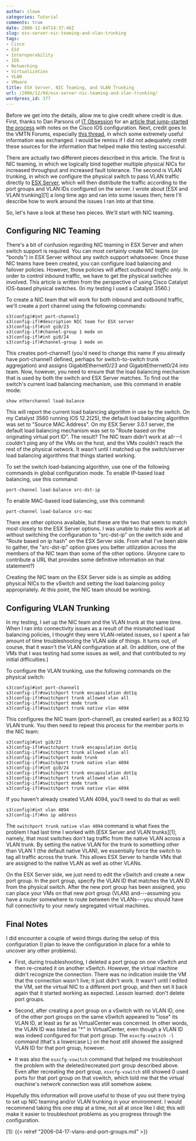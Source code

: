 ```yaml
---
author: slowe
categories: Tutorial
comments: true
date: 2006-12-04T14:37:46Z
slug: esx-server-nic-teaming-and-vlan-trunking
tags:
- Cisco
- ESX
- Interoperability
- IOS
- Networking
- Virtualization
- VLAN
- VMware
title: ESX Server, NIC Teaming, and VLAN Trunking
url: /2006/12/04/esx-server-nic-teaming-and-vlan-trunking/
wordpress_id: 377
---
```


Before we get into the details, allow me to give credit where credit is due. First, thanks to Dan Parsons of [IT Obsession](http://www.itobsession.com/) for an [article that jump-started the process](http://www.itobsession.com/2005/12/20/nic-teaming-8023ad-in-vmware-esx-server/) with notes on the Cisco IOS configuration. Next, credit goes to the VMTN Forums, especially [this thread](http://www.vmware.com/community/thread.jspa?messageID=445938&#445938), in which some extremely useful information was exchanged. I would be remiss if I did not adequately credit these sources for the information that helped make this testing successful.

There are actually two different pieces described in this article. The first is NIC teaming, in which we logically bind together multiple physical NICs for increased throughput and increased fault tolerance. The second is VLAN trunking, in which we configure the physical switch to pass VLAN traffic directly to [ESX Server](http://www.vmware.com/products/vi/esx/), which will then distribute the traffic according to the port groups and VLAN IDs configured on the server. I wrote about [ESX and VLAN trunking][1] a long time ago and ran into some issues then; here I'll describe how to work around the issues I ran into at that time.

So, let's have a look at these two pieces. We'll start with NIC teaming.

## Configuring NIC Teaming

There's a bit of confusion regarding NIC teaming in ESX Server and when switch support is required. You can most certainly create NIC teams (or "bonds") in ESX Server without any switch support whatsoever. Once those NIC teams have been created, you can configure load balancing and failover policies. However, those policies will affect _outbound traffic only._ In order to control inbound traffic, we have to get the physical switches involved. This article is written from the perspective of using Cisco Catalyst IOS-based physical switches. (In my testing I used a Catalyst 3560.)

To create a NIC team that will work for both inbound and outbound traffic, we'll create a port channel using the following commands:

    s3(config)#int port-channel1  
    s3(config-if)#description NIC team for ESX server  
    s3(config-if)#int gi0/23  
    s3(config-if)#channel-group 1 mode on  
    s3(config-if)#int gi0/24  
    s3(config-if)#channel-group 1 mode on

This creates port-channel1 (you'd need to change this name if you already have port-channel1 defined, perhaps for switch-to-switch trunk aggregation) and assigns GigabitEthernet0/23 and GigabitEthernet0/24 into team. Now, however, you need to ensure that the load balancing mechanism that is used by both the switch and ESX Server matches. To find out the switch's current load balancing mechanism, use this command in enable mode:

    show etherchannel load-balance

This will report the current load balancing algorithm in use by the switch. On my Catalyst 3560 running IOS 12.2(25), the default load balancing algorithm was set to "Source MAC Address". On my ESX Server 3.0.1 server, the default load balancing mechanism was set to "Route based on the originating virtual port ID". The result? The NIC team didn't work at all---I couldn't ping any of the VMs on the host, and the VMs couldn't reach the rest of the physical network. It wasn't until I matched up the switch/server load balancing algorithms that things started working.

To set the switch load-balancing algorithm, use one of the following commands in global configuration mode. To enable IP-based load balancing, use this command:

    port-channel load-balance src-dst-ip

To enable MAC-based load balancing, use this command:

    port-channel load-balance src-mac

There are other options available, but these are the two that seem to match most closely to the ESX Server options. I was unable to make this work at all without switching the configuration to "src-dst-ip" on the switch side and "Route based on ip hash" on the ESX Server side. From what I've been able to gather, the "src-dst-ip" option gives you better utilization across the members of the NIC team than some of the other options. (Anyone care to contribute a URL that provides some definitive information on that statement?)

Creating the NIC team on the ESX Server side is as simple as adding physical NICs to the vSwitch and setting the load balancing policy appropriately. At this point, the NIC team should be working.

## Configuring VLAN Trunking

In my testing, I set up the NIC team and the VLAN trunk at the same time. When I ran into connectivity issues as a result of the mismatched load balancing policies, I thought they were VLAN-related issues, so I spent a fair amount of time troubleshooting the VLAN side of things. It turns out, of course, that it wasn't the VLAN configuration at all. (In addition, one of the VMs that I was testing had some issues as well, and that contributed to my initial difficulties.)

To configure the VLAN trunking, use the following commands on the physical switch:

    s3(config)#int port-channel1  
    s3(config-if)#switchport trunk encapsulation dot1q  
    s3(config-if)#switchport trunk allowed vlan all  
    s3(config-if)#switchport mode trunk  
    s3(config-if)#switchport trunk native vlan 4094

This configures the NIC team (port-channel1, as created earlier) as a 802.1Q VLAN trunk. You then need to repeat this process for the member ports in the NIC team:

    s3(config)#int gi0/23  
    s3(config-if)#switchport trunk encapsulation dot1q  
    s3(config-if)#switchport trunk allowed vlan all  
    s3(config-if)#switchport mode trunk  
    s3(config-if)#switchport trunk native vlan 4094  
    s3(config-if)#int gi0/24  
    s3(config-if)#switchport trunk encapsulation dot1q  
    s3(config-if)#switchport trunk allowed vlan all  
    s3(config-if)#switchport mode trunk  
    s3(config-if)#switchport trunk native vlan 4094

If you haven't already created VLAN 4094, you'll need to do that as well:

    s3(config)#int vlan 4094  
    s3(config-if)#no ip address

The `switchport trunk native vlan 4094` command is what fixes the problem I had last time I worked with [ESX Server and VLAN trunks][1]; namely, that most switches don't tag traffic from the native VLAN across a VLAN trunk. By setting the native VLAN for the trunk to something other than VLAN 1 (the default native VLAN), we essentially force the switch to tag all traffic across the trunk. This allows ESX Server to handle VMs that are assigned to the native VLAN as well as other VLANs.

On the ESX Server side, we just need to edit the vSwitch and create a new port group. In the port group, specify the VLAN ID that matches the VLAN ID from the physical switch. After the new port group has been assigned, you can place your VMs on that new port group (VLAN) and---assuming you have a router somewhere to route between the VLANs---you should have full connectivity to your newly segregated virtual machines.

## Final Notes

I did encounter a couple of weird things during the setup of this configuration (I plan to leave the configuration in place for a while to uncover any other problems).

* First, during troubleshooting, I deleted a port group on one vSwitch and then re-created it on another vSwitch. However, the virtual machine didn't recognize the connection. There was no indication inside the VM that the connection wasn't live; it just didn't work. It wasn't until I edited the VM, set the virtual NIC to a different port group, and then set it back again that it started working as expected. Lesson learned: don't delete port groups.

* Second, after creating a port group on a vSwitch with no VLAN ID, one of the other port groups on the same vSwitch appeared to "lose" its VLAN ID, at least as far as VirtualCenter was concerned. In other words, the VLAN ID was listed as "*" in VirtualCenter, even though a VLAN ID was indeed configured for that port group. The `esxcfg-vswitch -l` command (that's a lowercase L) on the host still showed the assigned VLAN ID for that port group, however.

* It was also the `esxcfg-vswitch` command that helped me troubleshoot the problem with the deleted/recreated port group described above. Even after recreating the port group, `esxcfg-vswitch` still showed 0 used ports for that port group on that vswitch, which told me that the virtual machine's network connection was still somehow askew.

Hopefully this information will prove useful to those of you out there trying to set up NIC teaming and/or VLAN trunking in your environment. I would recommend taking this one step at a time, not all at once like I did; this will make it easier to troubleshoot problems as you progress through the configuration.

[1]: {{< relref "2006-04-17-vlans-and-port-groups.md" >}}
